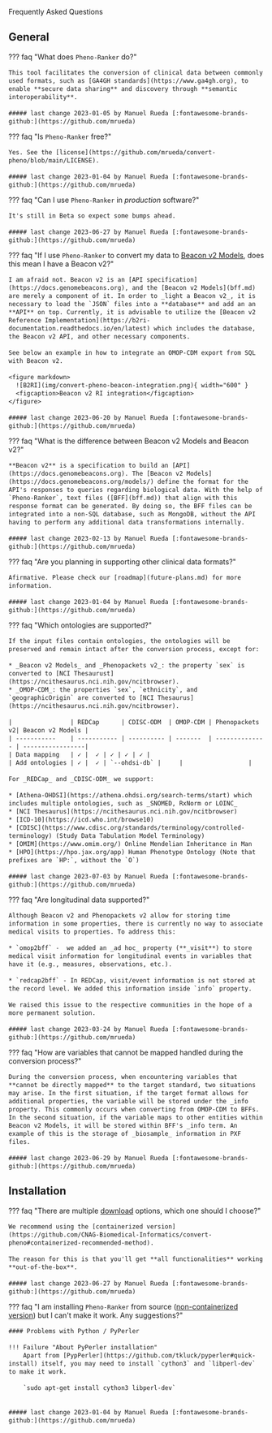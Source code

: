 Frequently Asked Questions

## General

??? faq "What does `Pheno-Ranker` do?"

    This tool facilitates the conversion of clinical data between commonly used formats, such as [GA4GH standards](https://www.ga4gh.org), to enable **secure data sharing** and discovery through **semantic interoperability**.

    ##### last change 2023-01-05 by Manuel Rueda [:fontawesome-brands-github:](https://github.com/mrueda)

??? faq "Is `Pheno-Ranker` free?"

    Yes. See the [license](https://github.com/mrueda/convert-pheno/blob/main/LICENSE).

    ##### last change 2023-01-04 by Manuel Rueda [:fontawesome-brands-github:](https://github.com/mrueda)

??? faq "Can I use `Pheno-Ranker` in _production_ software?"

    It's still in Beta so expect some bumps ahead.

    ##### last change 2023-06-27 by Manuel Rueda [:fontawesome-brands-github:](https://github.com/mrueda)

??? faq "If I use `Pheno-Ranker` to convert my data to [Beacon v2 Models](bff.md), does this mean I have a Beacon v2?"

    I am afraid not. Beacon v2 is an [API specification](https://docs.genomebeacons.org), and the [Beacon v2 Models](bff.md) are merely a component of it. In order to _light a Beacon v2_, it is necessary to load the `JSON` files into a **database** and add an an **API** on top. Currently, it is advisable to utilize the [Beacon v2 Reference Implementation](https://b2ri-documentation.readthedocs.io/en/latest) which includes the database, the Beacon v2 API, and other necessary components.

    See below an example in how to integrate an OMOP-CDM export from SQL with Beacon v2.

    <figure markdown>
      ![B2RI](img/convert-pheno-beacon-integration.png){ width="600" }
      <figcaption>Beacon v2 RI integration</figcaption>
    </figure>

    ##### last change 2023-06-20 by Manuel Rueda [:fontawesome-brands-github:](https://github.com/mrueda)

??? faq "What is the difference between Beacon v2 Models and Beacon v2?"

    **Beacon v2** is a specification to build an [API](https://docs.genomebeacons.org). The [Beacon v2 Models](https://docs.genomebeacons.org/models/) define the format for the API's responses to queries regarding biological data. With the help of `Pheno-Ranker`, text files ([BFF](bff.md)) that align with this response format can be generated. By doing so, the BFF files can be integrated into a non-SQL database, such as MongoDB, without the API having to perform any additional data transformations internally.

    ##### last change 2023-02-13 by Manuel Rueda [:fontawesome-brands-github:](https://github.com/mrueda)

??? faq "Are you planning in supporting other clinical data formats?"

    Afirmative. Please check our [roadmap](future-plans.md) for more information.

    ##### last change 2023-01-04 by Manuel Rueda [:fontawesome-brands-github:](https://github.com/mrueda)

??? faq "Which ontologies are supported?"

    If the input files contain ontologies, the ontologies will be preserved and remain intact after the conversion process, except for:

    * _Beacon v2 Models_ and _Phenopackets v2_: the property `sex` is converted to [NCI Thesaurust](https://ncithesaurus.nci.nih.gov/ncitbrowser).
    * _OMOP-CDM_: the properties `sex`, `ethnicity`, and `geographicOrigin` are converted to [NCI Thesaurus](https://ncithesaurus.nci.nih.gov/ncitbrowser).

    |                | REDCap      | CDISC-ODM  | OMOP-CDM | Phenopackets v2| Beacon v2 Models |
    | -----------    | ----------- | ---------- | -------  | -------------- | -----------------|
    | Data mapping   | ✓ |  ✓ | ✓ | ✓ | ✓ |
    | Add ontologies | ✓ |  ✓ | `--ohdsi-db` |     |                  |

    For _REDCap_ and _CDISC-ODM_ we support:

    * [Athena-OHDSI](https://athena.ohdsi.org/search-terms/start) which includes multiple ontologies, such as _SNOMED, RxNorm or LOINC_
    * [NCI Thesaurus](https://ncithesaurus.nci.nih.gov/ncitbrowser)
    * [ICD-10](https://icd.who.int/browse10)
    * [CDISC](https://www.cdisc.org/standards/terminology/controlled-terminology) (Study Data Tabulation Model Terminology)
    * [OMIM](https://www.omim.org/) Online Mendelian Inheritance in Man
    * [HPO](https://hpo.jax.org/app) Human Phenotype Ontology (Note that prefixes are `HP:`, without the `O`)

    ##### last change 2023-07-03 by Manuel Rueda [:fontawesome-brands-github:](https://github.com/mrueda)

??? faq "Are longitudinal data supported?"

    Although Beacon v2 and Phenopackets v2 allow for storing time information in some properties, there is currently no way to associate medical visits to properties. To address this:

    * `omop2bff` -  we added an _ad hoc_ property (**_visit**) to store medical visit information for longitudinal events in variables that have it (e.g., measures, observations, etc.).

    * `redcap2bff` - In REDCap, visit/event information is not stored at the record level. We added this information inside `info` property.

    We raised this issue to the respective communities in the hope of a more permanent solution.

    ##### last change 2023-03-24 by Manuel Rueda [:fontawesome-brands-github:](https://github.com/mrueda)

??? faq "How are variables that cannot be mapped handled during the conversion process?"

    During the conversion process, when encountering variables that **cannot be directly mapped** to the target standard, two situations may arise. In the first situation, if the target format allows for additional properties, the variable will be stored under the _info property. This commonly occurs when converting from OMOP-CDM to BFFs. In the second situation, if the variable maps to other entities within Beacon v2 Models, it will be stored within BFF's _info term. An example of this is the storage of _biosample_ information in PXF files.

    ##### last change 2023-06-29 by Manuel Rueda [:fontawesome-brands-github:](https://github.com/mrueda)

## Installation

??? faq "There are multiple [download](download-and-installation.md) options, which one should I choose?"

    We recommend using the [containerized version](https://github.com/CNAG-Biomedical-Informatics/convert-pheno#containerized-recommended-method).

    The reason for this is that you'll get **all functionalities** working **out-of-the-box**.

    ##### last change 2023-06-27 by Manuel Rueda [:fontawesome-brands-github:](https://github.com/mrueda)


??? faq "I am installing `Pheno-Ranker` from source ([non-containerized version](https://github.com/cnag-biomedical-informatics/convert-pheno#non-containerized)) but I can't make it work. Any suggestions?"

    #### Problems with Python / PyPerler

    !!! Failure "About PyPerler installation"
        Apart from [PypPerler](https://github.com/tkluck/pyperler#quick-install) itself, you may need to install `cython3` and `libperl-dev` to make it work.

        `sudo apt-get install cython3 libperl-dev`


    ##### last change 2023-01-04 by Manuel Rueda [:fontawesome-brands-github:](https://github.com/mrueda)
